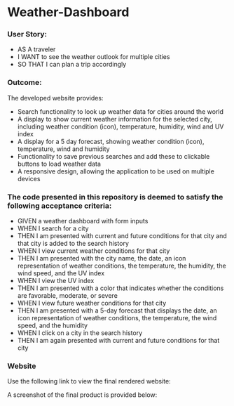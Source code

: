 # Weather-Dashboard

### User Story:
- AS A traveler
- I WANT to see the weather outlook for multiple cities
- SO THAT I can plan a trip accordingly
  
### Outcome:
The developed website provides:
- Search functionality to look up weather data for cities around the world
- A display to show current weather information for the selected city, including weather condition (icon), temperature, humidity, wind and UV index
- A display for a 5 day forecast, showing weather condition (icon), temperature, wind and humidity
- Functionality to save previous searches and add these to clickable buttons to load weather data
- A responsive design, allowing the application to be used on multiple devices

### The code presented in this repository is deemed to satisfy the following acceptance criteria:
- GIVEN a weather dashboard with form inputs
- WHEN I search for a city
- THEN I am presented with current and future conditions for that city and that city is added to the search history
- WHEN I view current weather conditions for that city
- THEN I am presented with the city name, the date, an icon representation of weather conditions, the temperature, the humidity, the wind speed, and the UV index
- WHEN I view the UV index
- THEN I am presented with a color that indicates whether the conditions are favorable, moderate, or severe
- WHEN I view future weather conditions for that city
- THEN I am presented with a 5-day forecast that displays the date, an icon representation of weather conditions, the temperature, the wind speed, and the humidity
- WHEN I click on a city in the search history
- THEN I am again presented with current and future conditions for that city

### Website
Use the following link to view the final rendered website:


A screenshot of the final product is provided below:


